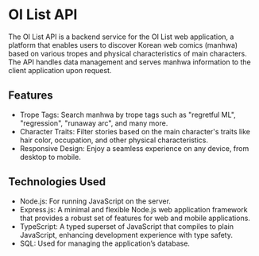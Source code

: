 # OI List API

The OI List API is a backend service for the OI List web application, a platform that enables users to discover Korean web comics (manhwa) based on various tropes and physical characteristics of main characters. The API handles data management and serves manhwa information to the client application upon request.

## Features

- Trope Tags: Search manhwa by trope tags such as "regretful ML", "regression", "runaway arc", and many more.
- Character Traits: Filter stories based on the main character's traits like hair color, occupation, and other physical characteristics.
- Responsive Design: Enjoy a seamless experience on any device, from desktop to mobile.

## Technologies Used

- Node.js: For running JavaScript on the server.
- Express.js: A minimal and flexible Node.js web application framework that provides a robust set of features for web and mobile applications.
- TypeScript: A typed superset of JavaScript that compiles to plain JavaScript, enhancing development experience with type safety.
- SQL: Used for managing the application’s database.
